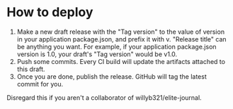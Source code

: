 # How to deploy
1. Make a new draft release with the "Tag version" to the value of version in your application package.json, and prefix it with v. "Release title" can be anything you want.
For example, if your application package.json version is 1.0, your draft's "Tag version" would be v1.0.
2. Push some commits. Every CI build will update the artifacts attached to this draft.
3. Once you are done, publish the release. GitHub will tag the latest commit for you.

Disregard this if you aren't a collaborator of willyb321/elite-journal.
